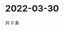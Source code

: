 # 2022-03-30

共 0 条

<!-- BEGIN WEIBO -->
<!-- 最后更新时间 Wed Mar 30 2022 17:12:22 GMT+0800 (China Standard Time) -->

<!-- END WEIBO -->
